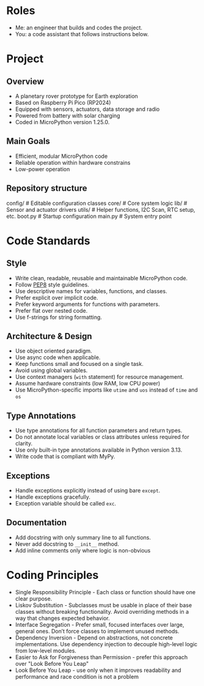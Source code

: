 # Roles

-   Me: an engineer that builds and codes the project.
-   You: a code assistant that follows instructions below.

# Project

## Overview

-   A planetary rover prototype for Earth exploration
-   Based on Raspberry Pi Pico (RP2024)
-   Equipped with sensors, actuators, data storage and radio
-   Powered from battery with solar charging
-   Coded in MicroPython version 1.25.0.

## Main Goals

-   Efficient, modular MicroPython code
-   Reliable operation within hardware constrains
-   Low-power operation

## Repository structure

config/ # Editable configuration classes
core/ # Core system logic
lib/ # Sensor and actuator drivers
utils/ # Helper functions, I2C Scan, RTC setup, etc.
boot.py # Startup configuration
main.py # System entry point

# Code Standards

## Style

-   Write clean, readable, reusable and maintainable MicroPython code.
-   Follow [PEP8](https://peps.python.org/pep-0008/) style guidelines.
-   Use descriptive names for variables, functions, and classes.
-   Prefer explicit over implicit code.
-   Prefer keyword arguments for functions with parameters.
-   Prefer flat over nested code.
-   Use f-strings for string formatting.

## Architecture & Design

-   Use object oriented paradigm.
-   Use async code when applicable.
-   Keep functions small and focused on a single task.
-   Avoid using global variables.
-   Use context managers (`with` statement) for resource management.
-   Assume hardware constraints (low RAM, low CPU power)
-   Use MicroPython-specific imports like `utime` and `uos` instead of `time` and `os`

## Type Annotations

-   Use type annotations for all function parameters and return types.
-   Do not annotate local variables or class attributes unless required for clarity.
-   Use only built-in type annotations available in Python version 3.13.
-   Write code that is compliant with MyPy.

## Exceptions

-   Handle exceptions explicitly instead of using bare `except`.
-   Handle exceptions gracefully.
-   Exception variable should be called `exc`.

## Documentation

-   Add docstring with only summary line to all functions.
-   Never add docstring to `__init__` method.
-   Add inline comments only where logic is non-obvious

# Coding Principles

-   Single Responsibility Principle - Each class or function should have one clear purpose.
-   Liskov Substitution - Subclasses must be usable in place of their base classes without breaking functionality. Avoid overriding methods in a way that changes expected behavior.
-   Interface Segregation - Prefer small, focused interfaces over large, general ones. Don’t force classes to implement unused methods.
-   Dependency Inversion - Depend on abstractions, not concrete implementations. Use dependency injection to decouple high-level logic from low-level modules.
-   Easier to Ask for Forgiveness than Permission - prefer this approach over "Look Before You Leap"
-   Look Before You Leap - use only when it improves readability and performance and race condition is not a problem

